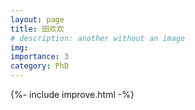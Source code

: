 ```yaml
---
layout: page
title: 田欢欢
# description: another without an image
img:
importance: 3
category: PhD
---
```


{%- include improve.html -%}
